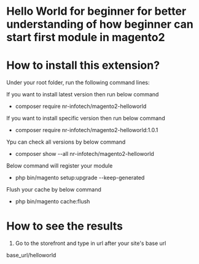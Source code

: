# Hello World for beginner for better understanding of how beginner can start first module in magento2

# How to install this extension?

Under your root folder, run the following command lines:

If you want to install latest version then run below command
- composer require nr-infotech/magento2-helloworld

If you want to install specific version then run below command
- composer require nr-infotech/magento2-helloworld:1.0.1

Ypu can check all versions by below command 
- composer show --all nr-infotech/magento2-helloworld

Below command will register your module
- php bin/magento setup:upgrade --keep-generated

Flush your cache by below command
- php bin/magento cache:flush

# How to see the results

1. Go to the storefront and type in url after your site's base url

base_url/helloworld


